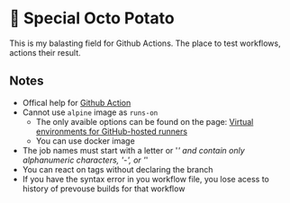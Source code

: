 # 🥔 Special Octo Potato

This is my balasting field for Github Actions. The place to test workflows, actions their result.

## Notes

* Offical help for [Github Action](https://help.github.com/en/actions)
* Cannot use `alpine` image as `runs-on`
  * The only avaible options can be found on the page: [Virtual environments for GitHub-hosted runners](https://help.github.com/en/actions/reference/virtual-environments-for-github-hosted-runners)
  * You can use docker image
* The job names must start with a letter or '_' and contain only alphanumeric characters, '-', or '_'
* You can react on tags without declaring the branch
* If you have the syntax error in you workflow file, you lose acess to history of prevouse builds for that workflow
